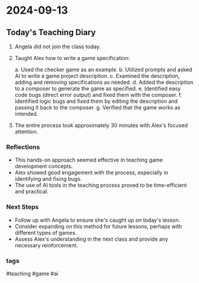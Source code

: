 # 2024-09-13

## Today's Teaching Diary

1. Angela did not join the class today.

2. Taught Alex how to write a game specification:

   a. Used the checker game as an example.
   b. Utilized prompts and asked AI to write a game project description.
   c. Examined the description, adding and removing specifications as needed.
   d. Added the description to a composer to generate the game as specified.
   e. Identified easy code bugs (direct error output) and fixed them with the composer.
   f. Identified logic bugs and fixed them by editing the description and passing it back to the composer.
   g. Verified that the game works as intended.

3. The entire process took approximately 30 minutes with Alex's focused attention.

### Reflections

- This hands-on approach seemed effective in teaching game development concepts.
- Alex showed good engagement with the process, especially in identifying and fixing bugs.
- The use of AI tools in the teaching process proved to be time-efficient and practical.

### Next Steps

- Follow up with Angela to ensure she's caught up on today's lesson.
- Consider expanding on this method for future lessons, perhaps with different types of games.
- Assess Alex's understanding in the next class and provide any necessary reinforcement.

### tags

#teaching #game #ai
